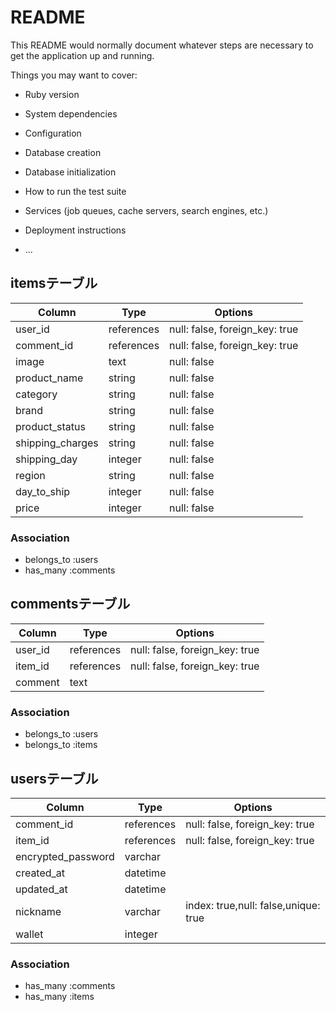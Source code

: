 # README

This README would normally document whatever steps are necessary to get the
application up and running.

Things you may want to cover:

* Ruby version

* System dependencies

* Configuration

* Database creation

* Database initialization

* How to run the test suite

* Services (job queues, cache servers, search engines, etc.)

* Deployment instructions

* ...
## itemsテーブル

|Column|Type|Options|
|------|----|-------|
|user_id|references|null: false, foreign_key: true|
|comment_id|references|null: false, foreign_key: true|
|image|text|null: false|
|product_name|string|null: false|      　<!--商品名-->
|category|string|null: false|
|brand|string|null: false|　　　　　　  　<!--ブランチ名-->
|product_status|string|null: false|　　　<!--商品の状態-->
|shipping_charges|string|null: false|　　<!--配送料の負担-->
|shipping_day|integer|null: false|　　　　<!--発送までの日数-->
|region|string|null: false|　　　　　　　　　<!--発送元の地域-->
|day_to_ship|integer|null: false|　　　　　<!--発送までの日数-->
|price|integer|null: false|


### Association

* belongs_to :users
* has_many :comments

## commentsテーブル

|Column|Type|Options|
|------|----|-------|
|user_id|references|null: false, foreign_key: true|
|item_id|references|null: false, foreign_key: true|
|comment|text||

### Association

* belongs_to :users
* belongs_to :items

## usersテーブル

|Column|Type|Options|
|------|----|-------|
|comment_id|references|null: false, foreign_key: true|
|item_id|references|null: false, foreign_key: true|
|encrypted_password|varchar||
|created_at|datetime||
|updated_at|datetime||
|nickname|varchar|index: true,null: false,unique: true|
|wallet|integer||

### Association

* has_many :comments
* has_many :items